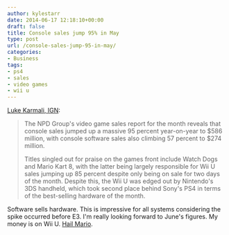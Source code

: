 ```yaml
---
author: kylestarr
date: 2014-06-17 12:18:10+00:00
draft: false
title: Console sales jump 95% in May
type: post
url: /console-sales-jump-95-in-may/
categories:
- Business
tags:
- ps4
- sales
- video games
- wii u
---
```


[Luke Karmali, IGN](http://ign.com/articles/2014/06/17/ps4-is-best-selling-console-for-five-months-straight-in-us):

> The NPD Group's video game sales report for the month reveals that console sales jumped up a massive 95 percent year-on-year to $586 million, with console software sales also climbing 57 percent to $274 million.
>
> Titles singled out for praise on the games front include Watch Dogs and Mario Kart 8, with the latter being largely responsible for Wii U sales jumping up 85 percent despite only being on sale for two days of the month. Despite this, the Wii U was edged out by Nintendo's 3DS handheld, which took second place behind Sony's PS4 in terms of the best-selling hardware of the month.

Software sells hardware. This is impressive for all systems considering the spike occurred before E3. I'm really looking forward to June's figures. My money is on Wii U. [Hail Mario](/2014/06/01/hail-mario/).
